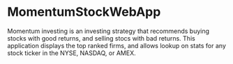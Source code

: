 # MomentumStockWebApp
Momentum investing is an investing strategy that recommends buying stocks with good returns, and selling stocs with bad returns. This application displays the top ranked firms, and allows lookup on stats for any stock ticker in the NYSE, NASDAQ, or AMEX.
